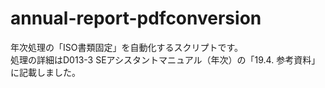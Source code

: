 # annual-report-pdfconversion
年次処理の「ISO書類固定」を自動化するスクリプトです。  
処理の詳細はD013-3 SEアシスタントマニュアル（年次）の「19.4. 参考資料」に記載しました。  
